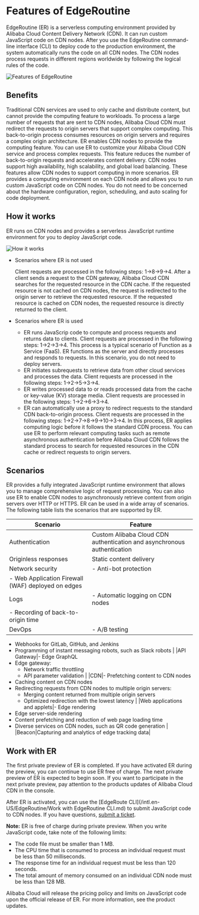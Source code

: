 # Features of EdgeRoutine

EdgeRoutine \(ER\) is a serverless computing environment provided by Alibaba Cloud Content Delivery Network \(CDN\). It can run custom JavaScript code on CDN nodes. After you use the EdgeRoutine command-line interface \(CLI\) to deploy code to the production environment, the system automatically runs the code on all CDN nodes. The CDN nodes process requests in different regions worldwide by following the logical rules of the code.

![Features of EdgeRoutine](https://static-aliyun-doc.oss-accelerate.aliyuncs.com/assets/img/en-US/8427271161/p211835.png)

## Benefits

Traditional CDN services are used to only cache and distribute content, but cannot provide the computing feature to workloads. To process a large number of requests that are sent to CDN nodes, Alibaba Cloud CDN must redirect the requests to origin servers that support complex computing. This back-to-origin process consumes resources on origin servers and requires a complex origin architecture. ER enables CDN nodes to provide the computing feature. You can use ER to customize your Alibaba Cloud CDN service and process complex requests. This feature reduces the number of back-to-origin requests and accelerates content delivery. CDN nodes support high availability, high scalability, and global load balancing. These features allow CDN nodes to support computing in more scenarios. ER provides a computing environment on each CDN node and allows you to run custom JavaScript code on CDN nodes. You do not need to be concerned about the hardware configuration, region, scheduling, and auto scaling for code deployment.

## How it works

ER runs on CDN nodes and provides a serverless JavaScript runtime environment for you to deploy JavaScript code.

![How it works](https://static-aliyun-doc.oss-accelerate.aliyuncs.com/assets/img/en-US/0715180261/p86758.png)

-   Scenarios where ER is not used

    Client requests are processed in the following steps: 1→8→9→4. After a client sends a request to the CDN gateway, Alibaba Cloud CDN searches for the requested resource in the CDN cache. If the requested resource is not cached on CDN nodes, the request is redirected to the origin server to retrieve the requested resource. If the requested resource is cached on CDN nodes, the requested resource is directly returned to the client.

-   Scenarios where ER is used
    -   ER runs JavaScrip code to compute and process requests and returns data to clients. Client requests are processed in the following steps: 1→2→3→4. This process is a typical scenario of Function as a Service \(FaaS\). ER functions as the server and directly processes and responds to requests. In this scenario, you do not need to deploy servers.
    -   ER initiates subrequests to retrieve data from other cloud services and processes the data. Client requests are processed in the following steps: 1→2→5→3→4.
    -   ER writes processed data to or reads processed data from the cache or key-value \(KV\) storage media. Client requests are processed in the following steps: 1→2→6→3→4.
    -   ER can automatically use a proxy to redirect requests to the standard CDN back-to-origin process. Client requests are processed in the following steps: 1→2→7→8→9→10→3→4. In this process, ER applies computing logic before it follows the standard CDN process. You can use ER to perform relevant computing tasks such as remote asynchronous authentication before Alibaba Cloud CDN follows the standard process to search for requested resources in the CDN cache or redirect requests to origin servers.

## Scenarios

ER provides a fully integrated JavaScript runtime environment that allows you to manage comprehensive logic of request processing. You can also use ER to enable CDN nodes to asynchronously retrieve content from origin servers over HTTP or HTTPS. ER can be used in a wide array of scenarios. The following table lists the scenarios that are supported by ER.

|Scenario|Feature|
|--------|-------|
|Authentication|Custom Alibaba Cloud CDN authentication and asynchronous authentication|
|Originless responses|Static content delivery|
|Network security|-   Anti-bot protection
-   Web Application Firewall \(WAF\) deployed on edges |
|Logs|-   Automatic logging on CDN nodes
-   Recording of back-to-origin time |
|DevOps|-   A/B testing
-   Webhooks for GitLab, GitHub, and Jenkins
-   Programming of instant messaging robots, such as Slack robots |
|API Gateway|-   Edge GraphQL
-   Edge gateway:
    -   Network traffic throttling
    -   API parameter validation |
|CDN|-   Prefetching content to CDN nodes
-   Caching content on CDN nodes
-   Redirecting requests from CDN nodes to multiple origin servers:
    -   Merging content returned from multiple origin servers
    -   Optimized redirection with the lowest latency |
|Web applications and applets|-   Edge rendering
-   Edge server-side rendering
-   Content prefetching and reduction of web page loading time
-   Diverse services on CDN nodes, such as QR code generation |
|Beacon|Capturing and analytics of edge tracking data|

## Work with ER

The first private preview of ER is completed. If you have activated ER during the preview, you can continue to use ER free of charge. The next private preview of ER is expected to begin soon. If you want to participate in the next private preview, pay attention to the products updates of Alibaba Cloud CDN in the console.

After ER is activated, you can use the [EdgeRoute CLI](/intl.en-US/EdgeRoutine/Work with EdgeRoutine CLI.md) to submit JavaScript code to CDN nodes. If you have questions, [submit a ticket](https://workorder-intl.console.aliyun.com/?spm=5176.2020520001.aliyun_topbar.18.dbd44bd3e4f845#/ticket/createIndex).

**Note:** ER is free of charge during private preview. When you write JavaScript code, take note of the following limits:

-   The code file must be smaller than 1 MB.
-   The CPU time that is consumed to process an individual request must be less than 50 milliseconds.
-   The response time for an individual request must be less than 120 seconds.
-   The total amount of memory consumed on an individual CDN node must be less than 128 MB.

Alibaba Cloud will release the pricing policy and limits on JavaScript code upon the official release of ER. For more information, see the product updates.

